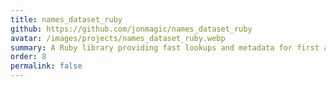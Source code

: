 ```yaml
---
title: names_dataset_ruby
github: https://github.com/jonmagic/names_dataset_ruby
avatar: /images/projects/names_dataset_ruby.webp
summary: A Ruby library providing fast lookups and metadata for first and last names, including country of origin, gender distribution, and popularity rankings.
order: 8
permalink: false
---
```

